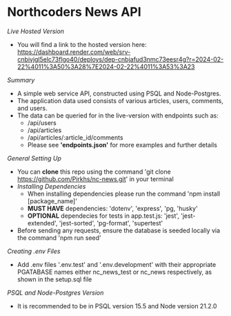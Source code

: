 # Northcoders News API

*Live Hosted Version*
- You will find a link to the hosted version here: https://dashboard.render.com/web/srv-cnbivjgl5elc73flgo40/deploys/dep-cnbjafud3nmc73eesr4g?r=2024-02-22%4011%3A50%3A28%7E2024-02-22%4011%3A53%3A23

*Summary*
- A simple web service API, constructed using PSQL and Node-Postgres.
- The application data used consists of various articles, users, comments, and users.
- The data can be queried for in the live-version with endpoints such as:
    - /api/users
    - /api/articles
    - /api/articles/:article_id/comments
    - Please see __'endpoints.json'__ for more examples and further details

*General Setting Up*
- You can __clone__ this repo using the command 'git clone https://github.com/Pirkhs/nc-news.git' in your terminal
- *Installing Dependencies*
    - When installing dependencies please run the command 'npm install [package_name]'
    - __MUST HAVE__ dependencies: 'dotenv', 'express', 'pg, 'husky'
    - __OPTIONAL__ dependecies for tests in app.test.js: 'jest', 'jest-extended', 'jest-sorted', 'pg-format', 'supertest'
- Before sending any requests, ensure the database is seeded locally via the command 'npm run seed'

*Creating .env Files*
- Add .env files '.env.test' and '.env.development' with their appropriate PGATABASE names either nc_news_test or nc_news respectively, as shown in the setup.sql file

*PSQL and Node-Postgres Version*
- It is recommended to be in PSQL version 15.5 and Node version 21.2.0
